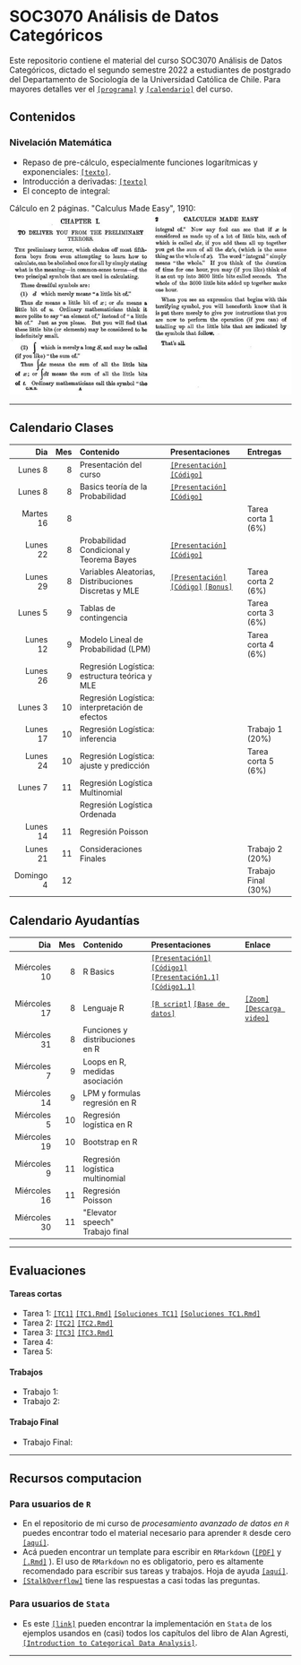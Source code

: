 # SOC3070 Análisis de Datos Categóricos

Este repositorio contiene el material del curso SOC3070 Análisis de Datos Categóricos, dictado el segundo semestre 2022 a estudiantes de postgrado del Departamento de Sociología de la Universidad Católica de Chile. Para mayores detalles ver el [`[programa]`](files/syllabus_soc3070.pdf) y [`[calendario]`](#Calendario) del curso.

## Contenidos

### Nivelación Matemática

- Repaso de pre-cálculo, especialmente funciones logarítmicas y exponenciales: [`[texto]`](files/pre_calculo.pdf).
- Introducción a derivadas: [`[texto]`](https://www.mathsisfun.com/calculus/derivatives-introduction.html)
- El concepto de integral: 

Cálculo en 2 páginas. "Calculus Made Easy", 1910:
![calculus](files/calculus_easy.jpg)

---

## Calendario Clases

| Dia          | Mes  | Contenido                                             | Presentaciones | Entregas            | 
| ---:         | ---: | :---------------------------------------------------- | :------------- | :-------------      | 
| Lunes 8      | 8    | Presentación del curso                                | [`[Presentación]`](https://mebucca.github.io/cda_soc3070/slides/class_0/class_0#1) [`[Código]`](slides/class_0/class_0.Rmd)                 |                     |
| Lunes 8      | 8    | Basics teoría de la Probabilidad                      | [`[Presentación]`](https://mebucca.github.io/cda_soc3070/slides/class_1/class_1#1) [`[Código]`](slides/class_1/class_1.Rmd)                |                     |
| Martes 16     | 8    |             |                | Tarea corta 1 (6%)  |
| Lunes 22     | 8    | Probabilidad Condicional y Teorema Bayes              |   [`[Presentación]`](https://mebucca.github.io/cda_soc3070/slides/class_2/class_2#1) [`[Código]`](slides/class_2/class_2.Rmd)             | |
| Lunes 29     | 8    | Variables Aleatorias, Distribuciones Discretas y MLE  |    [`[Presentación]`](https://mebucca.github.io/cda_soc3070/slides/class_3/class_3#1) [`[Código]`](slides/class_3/class_3.Rmd)    [`[Bonus]`](https://mebucca.github.io/cda_soc3070/slides/class_4/class_4#1)        | Tarea corta 2 (6%)  |
| Lunes 5      | 9    | Tablas de contingencia                                |                | Tarea corta 3 (6%)  |                  
| Lunes 12     | 9    | Modelo Lineal de Probabilidad (LPM)                   |                | Tarea corta 4 (6%)  |
| Lunes 26     | 9    | Regresión Logística: estructura teórica y MLE         |                |                     |
| Lunes 3      | 10   | Regresión Logística: interpretación de efectos        |                |                     |
| Lunes 17     | 10   | Regresión Logística: inferencia                       |                |  Trabajo 1 (20%)    |
| Lunes 24     | 10   | Regresión Logística: ajuste y predicción              |                |  Tarea corta 5 (6%) |
| Lunes 7      | 11   | Regresión Logística Multinomial                       |                |                     |
|              |      | Regresión Logística Ordenada                          |                |                     |
| Lunes 14     | 11   | Regresión Poisson                                     |                |                     |
| Lunes 21     | 11   | Consideraciones Finales                               |                |  Trabajo 2 (20%)    |
| Domingo 4    | 12   |                                                       |                | Trabajo Final (30%) |



## Calendario Ayudantías

| Dia          | Mes  | Contenido                                       | Presentaciones | Enlace           | 
| ---:         | ---: | :----------                                     | :------------- |   :------------- |
| Miércoles 10 | 8    | R Basics                                        | [`[Presentación1]`](ta/ta_1/ta_1.pdf) [`[Código1]`](ta/ta_1/ta_1.Rmd) [`[Presentación1.1]`](ta/ta_1/ta_1_2.pdf) [`[Código1.1]`](ta/ta_1/ta_1_2.Rmd)                |                | 
| Miércoles 17 | 8    | Lenguaje R                                      | [`[R script]`](ta/ta_2/ta_2.R)  [`[Base de datos]`](ta/ta_2/base_OCS.xlsx)         |   [`[Zoom]`](https://us02web.zoom.us/j/81771419396?pwd=cWZKR2dDVHZvZlpTb2VIUDdsL3hoUT09) [`[Descarga video]`](https://us02web.zoom.us/rec/share/H8_yxlFuCoxvU2tm7KiOCxhQgrq12vRJzW_r_3H9YFqxO85qn2qRruvrRnlnmEo3.wF-xnfJm2n3RQcGc)             |
| Miércoles 31 | 8    | Funciones y distribuciones en R                 |                | |
| Miércoles 7  | 9    | Loops en R, medidas asociación                  |                | |
| Miércoles 14 | 9    | LPM y formulas regresión en R                   |                | |
| Miércoles 5  | 10   | Regresión logística en R                        |                | |
| Miércoles 19 | 10   | Bootstrap en R                                  |                | |
| Miércoles 9  | 11   | Regresión logística multinomial                 |                | |
| Miércoles 16 | 11   | Regresión Poisson                               |                | |
| Miércoles 30 | 11   | "Elevator speech" Trabajo final                 |                | |

---

## Evaluaciones

#### Tareas cortas

- Tarea 1: [`[TC1]`](homework/tc_1.pdf) [`[TC1.Rmd]`](homework/tc_1.Rmd) [`[Soluciones TC1]`](homework/tc_1_answers.pdf) [`[Soluciones TC1.Rmd]`](homework/tc_1_answers.Rmd)
- Tarea 2: [`[TC2]`](homework/tc_2.pdf) [`[TC2.Rmd]`](homework/tc_2.Rmd)
- Tarea 3: [`[TC3]`](homework/tc_3.pdf) [`[TC3.Rmd]`](homework/tc_3.Rmd)
- Tarea 4: 
- Tarea 5: 

#### Trabajos

- Trabajo 1: 
- Trabajo 2: 

#### Trabajo Final

- Trabajo Final: 

---


## Recursos computacion

### Para usuarios de `R`

  - En el repositorio de mi curso de *procesamiento avanzado de datos en `R`* puedes encontrar todo el material necesario para aprender `R` desde cero [`[aquí]`](https://mebucca.github.io/dar_soc4001/).
  - Acá pueden encontrar un template para escribir en `RMarkdown` ([`[PDF]`](files/template_rmarkdown.pdf) y [`[.Rmd]`](files/template_rmarkdown.Rmd) ). El uso de `RMarkdown` no es obligatorio, pero es altamente recomendado para escribir sus tareas y trabajos. Hoja de ayuda [`[aquí]`](https://rstudio-pubs-static.s3.amazonaws.com/330387_5a40ca72c3b14824acedceb7d34618d1.html).
  - [`[StalkOverflow]`](https://stackoverflow.com/) tiene las respuestas a casi todas las preguntas.
 

 ### Para usuarios de `Stata`

 - Es este [`[link]`](https://stats.idre.ucla.edu/other/examples/icda/) pueden encontrar la implementación en `Stata` de los ejemplos usandos en (casi) todos los capítulos del libro de Alan Agresti, [`[Introduction to Categorical Data Analysis]`](https://www.amazon.com/Introduction-Categorical-Data-Analysis/dp/0471226181). 

---

